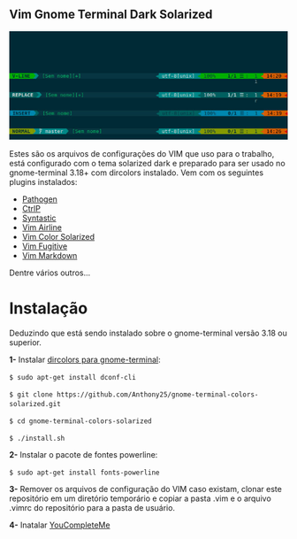 Vim Gnome Terminal Dark Solarized
---
![Print vim](https://raw.githubusercontent.com/jkayro/vim-gt-solarized/master/print-vim.jpg)

Estes são os arquivos de configurações do VIM que uso para o trabalho, está configurado com o tema solarized dark e 
preparado para ser usado no gnome-terminal 3.18+ com dircolors instalado. Vem com os seguintes plugins instalados:

* [Pathogen](https://github.com/tpope/vim-pathogen)
* [CtrlP](https://github.com/ctrlpvim/ctrlp.vim)
* [Syntastic](https://github.com/vim-syntastic/syntastic)
* [Vim Airline](https://github.com/vim-airline/vim-airline)
* [Vim Color Solarized](https://github.com/altercation/vim-colors-solarized)
* [Vim Fugitive](https://github.com/tpope/vim-fugitive)
* [Vim Markdown](https://github.com/plasticboy/vim-markdown)

Dentre vários outros...

Instalação
===

Deduzindo que está sendo instalado sobre o gnome-terminal versão 3.18 ou superior.

**1-** Instalar [dircolors para gnome-terminal](https://github.com/Anthony25/gnome-terminal-colors-solarized):


`$ sudo apt-get install dconf-cli`


`$ git clone https://github.com/Anthony25/gnome-terminal-colors-solarized.git`


`$ cd gnome-terminal-colors-solarized`


`$ ./install.sh`


**2-** Instalar o pacote de fontes powerline:



`$ sudo apt-get install fonts-powerline`



**3-** Remover os arquivos de configuração do VIM caso existam, clonar este repositório em um diretório 
temporário e copiar a pasta .vim e o arquivo .vimrc do repositório para a pasta de usuário.


**4-** Inatalar [YouCompleteMe](https://github.com/Valloric/YouCompleteMe)
